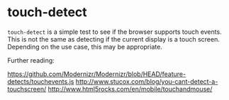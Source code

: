 # touch-detect

`touch-detect` is a simple test to see if the browser supports touch events.
This is not the same as detecting if the current display is a touch screen.
Depending on the use case, this may be appropriate.

Further reading:

https://github.com/Modernizr/Modernizr/blob/HEAD/feature-detects/touchevents.js
http://www.stucox.com/blog/you-cant-detect-a-touchscreen/
http://www.html5rocks.com/en/mobile/touchandmouse/
